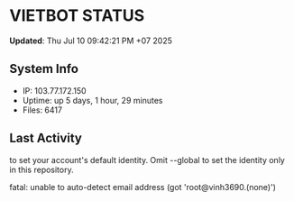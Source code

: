 # VIETBOT STATUS
**Updated**: Thu Jul 10 09:42:21 PM +07 2025

## System Info
- IP: 103.77.172.150
- Uptime: up 5 days, 1 hour, 29 minutes
- Files: 6417

## Last Activity

to set your account's default identity.
Omit --global to set the identity only in this repository.

fatal: unable to auto-detect email address (got 'root@vinh3690.(none)')
